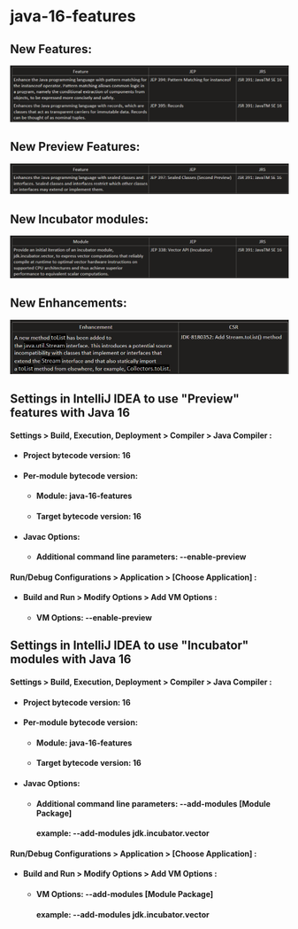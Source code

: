 # java-16-features
## New Features:
![feature.png](src/main/resources/feature.png)
## New Preview Features:
![preview.png](src/main/resources/preview.png)
## New Incubator modules:
![incubator.png](src/main/resources/incubator.png)
## New Enhancements:
![enhancement.png](src/main/resources/enhancement.png)
## Settings in IntelliJ IDEA to use "Preview" features with Java 16
#### Settings > Build, Execution, Deployment > Compiler > Java Compiler :
- #### Project bytecode version: 16
- #### Per-module bytecode version:
    - #### Module: java-16-features
    - #### Target bytecode version: 16
- #### Javac Options:
    - #### Additional command line parameters: --enable-preview
#### Run/Debug Configurations > Application > [Choose Application] :
- #### Build and Run > Modify Options > Add VM Options :
    - #### VM Options: --enable-preview
## Settings in IntelliJ IDEA to use "Incubator" modules with Java 16
#### Settings > Build, Execution, Deployment > Compiler > Java Compiler :
- #### Project bytecode version: 16
- #### Per-module bytecode version:
    - #### Module: java-16-features
    - #### Target bytecode version: 16
- #### Javac Options:
    - #### Additional command line parameters: --add-modules [Module Package]
      #### example: --add-modules jdk.incubator.vector
#### Run/Debug Configurations > Application > [Choose Application] :
- #### Build and Run > Modify Options > Add VM Options :
    - #### VM Options: --add-modules [Module Package]
      #### example: --add-modules jdk.incubator.vector